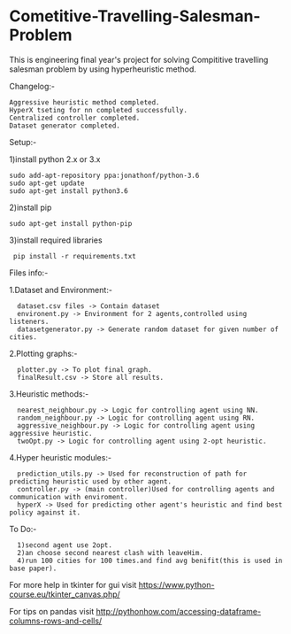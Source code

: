 # Cometitive-Travelling-Salesman-Problem

This is engineering final year's project for solving Compititive travelling salesman problem by using hyperheuristic method.

Changelog:-
	
	Aggressive heuristic method completed.
	HyperX tseting for nn completed successfully.
	Centralized controller completed.
	Dataset generator completed.

Setup:-

1)install python 2.x or 3.x

	sudo add-apt-repository ppa:jonathonf/python-3.6
	sudo apt-get update
	sudo apt-get install python3.6	
2)install pip

	sudo apt-get install python-pip
3)install required libraries
	
	 pip install -r requirements.txt
	 
Files info:-

1.Dataset and Environment:-

      dataset.csv files -> Contain dataset
      environent.py -> Environment for 2 agents,controlled using listeners.
      datasetgenerator.py -> Generate random dataset for given number of cities.

2.Plotting graphs:-
      
      plotter.py -> To plot final graph.
      finalResult.csv -> Store all results.

3.Heuristic methods:-
      
      nearest_neighbour.py -> Logic for controlling agent using NN.
      random_neighbour.py -> Logic for controlling agent using RN.
      aggressive_neighbour.py -> Logic for controlling agent using aggressive heuristic.
      twoOpt.py -> Logic for controlling agent using 2-opt heuristic.
      

4.Hyper heuristic modules:-
      
      prediction_utils.py -> Used for reconstruction of path for predicting heuristic used by other agent.
      controller.py -> (main controller)Used for controlling agents and communication with enviroment.
      hyperX -> Used for predicting other agent's heuristic and find best policy against it.

To Do:-
      
      1)second agent use 2opt.
      2)an choose second nearest clash with leaveHim.
      4)run 100 cities for 100 times.and find avg benifit(this is used in base paper).      



For more help in tkinter for gui visit https://www.python-course.eu/tkinter_canvas.php/

For tips on pandas visit http://pythonhow.com/accessing-dataframe-columns-rows-and-cells/
